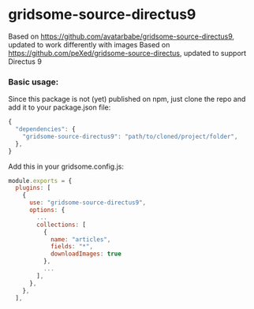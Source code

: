 # gridsome-source-directus9

Based on https://github.com/avatarbabe/gridsome-source-directus9, updated to work differently with images
Based on https://github.com/peXed/gridsome-source-directus, updated to support Directus 9

### Basic usage:

Since this package is not (yet) published on npm, just clone the repo and add it to your package.json file:
```javascript 
{
  "dependencies": {
    "gridsome-source-directus9": "path/to/cloned/project/folder",
  },
}
```

Add this in your gridsome.config.js:
```javascript 
module.exports = {
  plugins: [
    {
      use: "gridsome-source-directus9",
      options: {
        ...
        collections: [
          {
            name: "articles",
            fields: "*",
            downloadImages: true
          },
          ...
        ],
      },
    },
  ],
  ```
